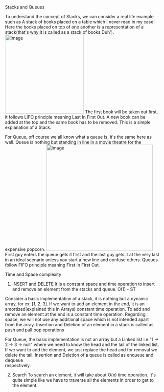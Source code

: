 Stacks and Queues

To understand the concept of Stacks, we can consider a real life example such as A stack of books placed on a table which I never read in my case! Here the books placed on top of one another is a representation of a stack(that's why it is called as a stack of books Duh'). <img width="257" alt="image" src="https://github.com/adhyaksha/code-practice/assets/10979938/9db4485f-2119-404a-9d44-6ddeb40636f5">
The first book will be taken out first, it follows LIFO principle meaning Last In First Out. A new book can be added at the top and the same book has to be removed. This is a simple explanation of a Stack.

For Queue, off course we all know what a queue is, it's the same here as well. Queue is nothing but standing in line in a movie theatre for the expensive popcorn. 
<img width="347" alt="image" src="https://github.com/adhyaksha/code-practice/assets/10979938/827b73f4-9afc-4540-91ce-40c998db9386">
First guy enters the queue gets it first and the last guy gets it at the very last in an ideal scenario unless you start a new line and confuse others. Queues follow FIFO principle meaning First In First Out. 

Time and Space complexity
1. INSERT and DELETE
It is a constant space and time operation to insert and remove an element from the stacks and queue.
O(1) - ST

Consider a basic implementation of a stack, it is nothing but a dynamic array, for ex: [1, 2, 3]. 
If we want to add an element in the end, it is an amortized(explained this in Arrays) constant time operation. To add and remove an element at the end is a constant time    operation. Regarding space, we will not use any additional space which is not intended apart from the array. Insertion and Deletion of an element in a stack is called as    push and ~~pull~~ pop operations

For Queue, the basic implementation is not an array but a Linked list i.e "1 -> 2 -> 3 -> null" where we need to know the head and the tail of the linked list.
If we want to add the element, we just replace the head and for removal we delete the tail. Insertion and Deletion of a queue is called as enqueue and dequeue     
respectively.

2. Search
To search an element, it will take about O(n) time operation. It's quite simple like we have to traverse all the elements in order to get to the element. 
